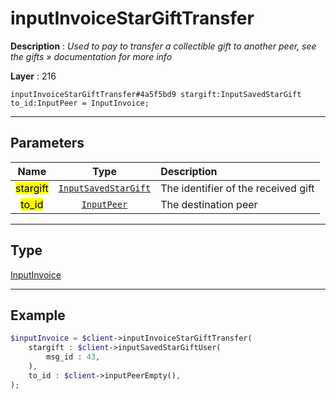 # inputInvoiceStarGiftTransfer

**Description** : *Used to pay to transfer a collectible gift to another peer, see the gifts &raquo; documentation for more info*

**Layer** : 216

```tl
inputInvoiceStarGiftTransfer#4a5f5bd9 stargift:InputSavedStarGift to_id:InputPeer = InputInvoice;
```

---

## Parameters

| Name | Type | Description |
| :---: | :---: | :--- |
| <mark>stargift</mark> | [`InputSavedStarGift`](type/InputSavedStarGift) | The identifier of the received gift |
| <mark>to_id</mark> | [`InputPeer`](type/InputPeer) | The destination peer |

---

## Type

[InputInvoice](type/InputInvoice)

---

## Example

```php
$inputInvoice = $client->inputInvoiceStarGiftTransfer(
	stargift : $client->inputSavedStarGiftUser(
		msg_id : 43,
	),
	to_id : $client->inputPeerEmpty(),
);
```